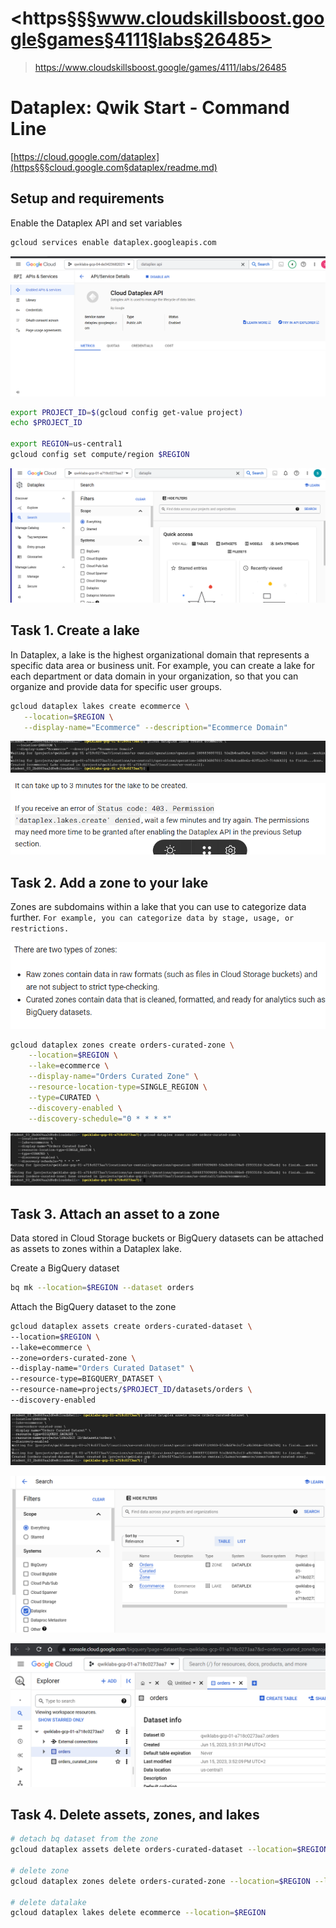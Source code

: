 # <https§§§www.cloudskillsboost.google§games§4111§labs§26485>
> <https://www.cloudskillsboost.google/games/4111/labs/26485>

# Dataplex: Qwik Start - Command Line

[https://cloud.google.com/dataplex](https§§§cloud.google.com§dataplex/readme.md)

## Setup and requirements

Enable the Dataplex API and set variables

```bash
gcloud services enable dataplex.googleapis.com 
```
![](1686831212633.png)

```bash
export PROJECT_ID=$(gcloud config get-value project)
echo $PROJECT_ID

export REGION=us-central1
gcloud config set compute/region $REGION
```
![](1686836985540.png)

## Task 1. Create a lake

In Dataplex, a lake is the highest organizational domain that represents a specific data area or business unit. 
For example, you can create a lake for each department or data domain in your organization, so that you can organize and provide data for specific user groups.

```bash
gcloud dataplex lakes create ecommerce \
   --location=$REGION \
   --display-name="Ecommerce" --description="Ecommerce Domain"
```

![](1686837002281.png)

![](1686831329389.png)


## Task 2. Add a zone to your lake

Zones are subdomains within a lake that you can use to categorize data further.
`For example, you can categorize data by stage, usage, or restrictions.`

![](1686836873834.png)

```bash
gcloud dataplex zones create orders-curated-zone \
    --location=$REGION \
    --lake=ecommerce \
    --display-name="Orders Curated Zone" \
    --resource-location-type=SINGLE_REGION \
    --type=CURATED \
    --discovery-enabled \
    --discovery-schedule="0 * * * *"
```
![](1686837062798.png)

## Task 3. Attach an asset to a zone

Data stored in Cloud Storage buckets or BigQuery datasets can be attached as assets to zones within a Dataplex lake.

Create a BigQuery dataset

```bash
bq mk --location=$REGION --dataset orders 
```

Attach the BigQuery dataset to the zone

```bash
gcloud dataplex assets create orders-curated-dataset \
--location=$REGION \
--lake=ecommerce \
--zone=orders-curated-zone \
--display-name="Orders Curated Dataset" \
--resource-type=BIGQUERY_DATASET \
--resource-name=projects/$PROJECT_ID/datasets/orders \
--discovery-enabled 
```
![](1686837182911.png)

![](1686837225011.png)

![](1686837341584.png)

## Task 4. Delete assets, zones, and lakes

 
```bash
# detach bq dataset from the zone
gcloud dataplex assets delete orders-curated-dataset --location=$REGION --zone=orders-curated-zone --lake=ecommerce 

# delete zone
gcloud dataplex zones delete orders-curated-zone --location=$REGION --lake=ecommerce

# delete datalake 
gcloud dataplex lakes delete ecommerce --location=$REGION

```
